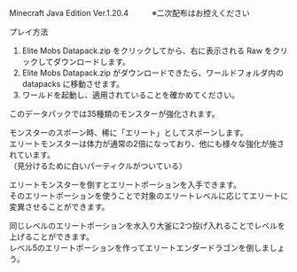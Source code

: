 Minecraft Java Edition Ver.1.20.4　　　※二次配布はお控えください

プレイ方法
1. Elite Mobs Datapack.zip をクリックしてから、右に表示される Raw をクリックしてダウンロードします。
2. Elite Mobs Datapack.zip がダウンロードできたら、ワールドフォルダ内の datapacks に移動させます。
3. ワールドを起動し、適用されていることを確かめてください。

このデータパックでは35種類のモンスターが強化されます。

モンスターのスポーン時、稀に「エリート」としてスポーンします。  
エリートモンスターは体力が通常の2倍になっており、他にも様々な強化が施されています。  
（見分けるために白いパーティクルがついている）

エリートモンスターを倒すとエリートポーションを入手できます。  
そのエリートポーションを使うことで対象のエリートレベルに応じてエリートに変異させることができます。

同じレベルのエリートポーションを水入り大釜に2つ投げ入れることでレベルを上げることができます。  
レベル5のエリートポーションを作ってエリートエンダードラゴンを倒しましょう。
